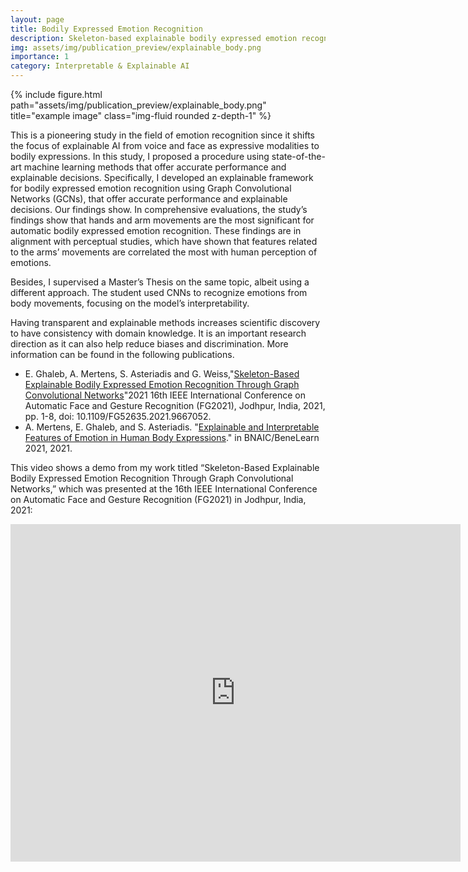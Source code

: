 ```yaml
---
layout: page
title: Bodily Expressed Emotion Recognition
description: Skeleton-based explainable bodily expressed emotion recognition through graph convolutional networks
img: assets/img/publication_preview/explainable_body.png
importance: 1
category: Interpretable & Explainable AI
---
```

<div class="row">
    <div class="col-sm mt-3 mt-md-0">
        {% include figure.html path="assets/img/publication_preview/explainable_body.png" title="example image" class="img-fluid rounded z-depth-1" %}
    </div>
</div>

This is a pioneering study in the field of emotion recognition since it shifts the focus of explainable AI from voice and face as expressive modalities to bodily expressions. In this study, I proposed a procedure using state-of-the-art machine learning methods that offer accurate performance and explainable decisions. Specifically, I developed an explainable framework for bodily expressed emotion recognition using Graph Convolutional Networks (GCNs), that offer accurate performance and explainable decisions. Our findings show. In comprehensive evaluations, the study’s findings show that hands and arm movements are the most significant for automatic bodily expressed emotion recognition. These findings are in alignment with perceptual studies, which have shown that features related to the arms’ movements are correlated the most with human perception of emotions.

Besides, I supervised a Master’s Thesis on the same topic, albeit using a different approach. The student used CNNs to recognize emotions from body movements, focusing on the model’s interpretability.

Having transparent and explainable methods increases scientific discovery to have consistency with domain knowledge. It is an important research direction as it can also help reduce biases and discrimination. More information can be found in the following publications.

* E. Ghaleb, A. Mertens, S. Asteriadis and G. Weiss,"[Skeleton-Based Explainable Bodily Expressed Emotion Recognition Through Graph Convolutional Networks](https://ieeexplore.ieee.org/abstract/document/9667052?casa_token=5FxGqvTUrjcAAAAA:CU3NamSyKLwCG9gKnKgbNkWcFQHJwSwGiTzi2xCcWP7WtNRolZRJ8hXO5oIE5KOri1ZTQ_E)"2021 16th IEEE International Conference on Automatic Face and Gesture Recognition (FG2021), Jodhpur, India, 2021, pp. 1-8, doi: 10.1109/FG52635.2021.9667052.
* A. Mertens, E. Ghaleb, and S. Asteriadis. "[Explainable and Interpretable Features of Emotion in Human Body Expressions](https://www.researchgate.net/profile/Esam-Ghaleb-2/publication/356356349_Explainable_and_Interpretable_Features_of_Emotion_in_Human_Body_Expressions/links/619671c207be5f31b796c7f1/Explainable-and-Interpretable-Features-of-Emotion-in-Human-Body-Expressions.pdf)." in BNAIC/BeneLearn 2021, 2021.

This video shows a demo from my work titled “Skeleton-Based Explainable Bodily Expressed Emotion Recognition Through Graph Convolutional Networks,” which was presented at the 16th IEEE International Conference on Automatic Face and Gesture Recognition (FG2021) in Jodhpur, India, 2021:

<p><iframe title="XAI for bodily expressed emotion recognition" width="720" height="540" src="https://www.youtube.com/embed/OYWlZfSWOc0" frameborder="0" allow="accelerometer; autoplay; clipboard-write; encrypted-media; gyroscope; picture-in-picture" allowfullscreen></iframe></p>
